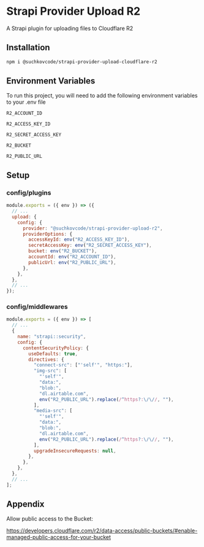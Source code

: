 # Strapi Provider Upload R2

A Strapi plugin for uploading files to Cloudflare R2

## Installation

```bash
npm i @suchkovcode/strapi-provider-upload-cloudflare-r2
```

## Environment Variables

To run this project, you will need to add the following environment variables to your .env file

`R2_ACCOUNT_ID`

`R2_ACCESS_KEY_ID`

`R2_SECRET_ACCESS_KEY`

`R2_BUCKET`

`R2_PUBLIC_URL`

## Setup

### config/plugins

```javascript
module.exports = ({ env }) => ({
  // ...
  upload: {
    config: {
      provider: "@suchkovcode/strapi-provider-upload-r2",
      providerOptions: {
        accessKeyId: env("R2_ACCESS_KEY_ID"),
        secretAccessKey: env("R2_SECRET_ACCESS_KEY"),
        bucket: env("R2_BUCKET"),
        accountId: env("R2_ACCOUNT_ID"),
        publicUrl: env("R2_PUBLIC_URL"),
      },
    },
  },
  // ...
});
```

### config/middlewares

```javascript
module.exports = ({ env }) => [
  // ...
  {
    name: "strapi::security",
    config: {
      contentSecurityPolicy: {
        useDefaults: true,
        directives: {
          "connect-src": ["'self'", "https:"],
          "img-src": [
            "'self'",
            "data:",
            "blob:",
            "dl.airtable.com",
            env("R2_PUBLIC_URL").replace(/^https?:\/\//, ""),
          ],
          "media-src": [
            "'self'",
            "data:",
            "blob:",
            "dl.airtable.com",
            env("R2_PUBLIC_URL").replace(/^https?:\/\//, ""),
          ],
          upgradeInsecureRequests: null,
        },
      },
    },
  },
  // ...
];
```

## Appendix

Allow public access to the Bucket:

https://developers.cloudflare.com/r2/data-access/public-buckets/#enable-managed-public-access-for-your-bucket
